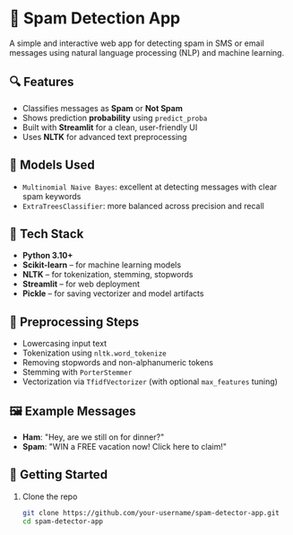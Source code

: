 # 📩 Spam Detection App

A simple and interactive web app for detecting spam in SMS or email messages using natural language processing (NLP) and machine learning.

## 🔍 Features

- Classifies messages as **Spam** or **Not Spam**
- Shows prediction **probability** using `predict_proba`
- Built with **Streamlit** for a clean, user-friendly UI
- Uses **NLTK** for advanced text preprocessing


## 🧠 Models Used

- `Multinomial Naive Bayes`: excellent at detecting messages with clear spam keywords
- `ExtraTreesClassifier`: more balanced across precision and recall
## 🔧 Tech Stack

- **Python 3.10+**
- **Scikit-learn** – for machine learning models
- **NLTK** – for tokenization, stemming, stopwords
- **Streamlit** – for web deployment
- **Pickle** – for saving vectorizer and model artifacts

## 🧪 Preprocessing Steps

- Lowercasing input text
- Tokenization using `nltk.word_tokenize`
- Removing stopwords and non-alphanumeric tokens
- Stemming with `PorterStemmer`
- Vectorization via `TfidfVectorizer` (with optional `max_features` tuning)

## 🖼 Example Messages

- **Ham**: "Hey, are we still on for dinner?"
- **Spam**: "WIN a FREE vacation now! Click here to claim!"

## 🚀 Getting Started

1. Clone the repo  
   ```bash
   git clone https://github.com/your-username/spam-detector-app.git
   cd spam-detector-app
